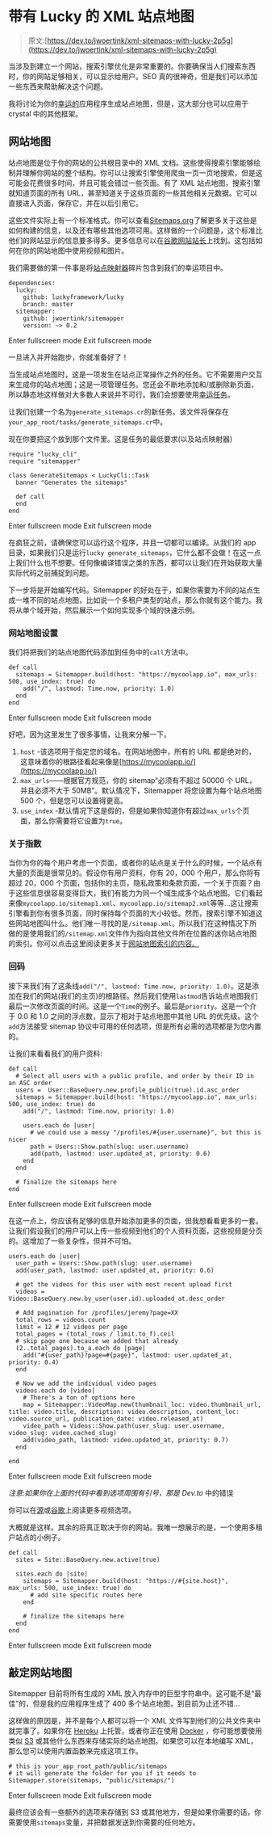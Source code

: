 # 带有 Lucky 的 XML 站点地图

> 原文:[https://dev.to/jwoertink/xml-sitemaps-with-lucky-2p5g](https://dev.to/jwoertink/xml-sitemaps-with-lucky-2p5g)

当涉及到建立一个网站，搜索引擎优化是非常重要的。你要确保当人们搜索东西时，你的网站足够相关，可以显示给用户。SEO 真的很神奇，但是我们可以添加一些东西来帮助解决这个问题。

我将讨论为你的[幸运的](https://luckyframework.org/)应用程序生成站点地图，但是，这大部分也可以应用于 crystal 中的其他框架。

## 网站地图

站点地图是位于你的网站的公共根目录中的 XML 文档。这些使得搜索引擎能够绘制并理解你网站的整个结构。你可以让搜索引擎使用爬虫一页一页地搜索，但是这可能会花费很多时间，并且可能会错过一些页面。有了 XML 站点地图，搜索引擎就知道页面的所有 URL，甚至知道关于这些页面的一些其他相关元数据。它可以直接进入页面，保存它，并在以后引用它。

这些文件实际上有一个标准格式。你可以查看[Sitemaps.org](https://www.sitemaps.org/)了解更多关于这些是如何构建的信息，以及还有哪些其他选项可用。这样做的一个问题是，这个标准比他们的网站显示的信息要多得多。更多信息可以在[谷歌网站站长](https://developers.google.com/webmasters/googleforwebmasters/)上找到。这包括如何在你的网站地图中使用视频和图片。

我们需要做的第一件事是将[站点映射器](https://github.com/jwoertink/sitemapper)碎片包含到我们的幸运项目中。

```
dependencies:
  lucky:
    github: luckyframework/lucky
    branch: master
  sitemapper:
    github: jwoertink/sitemapper
    version: ~> 0.2 
```

Enter fullscreen mode Exit fullscreen mode

一旦进入并开始跑步，你就准备好了！

当生成站点地图时，这是一项发生在站点正常操作之外的任务。它不需要用户交互来生成你的站点地图；这是一项管理任务。您还会不断地添加和/或删除新页面，所以静态地这样做对大多数人来说并不可行。我们会想要使用[幸运任务](https://luckyframework.org/guides/tasks/)。

让我们创建一个名为`generate_sitemaps.cr`的新任务。该文件将保存在`your_app_root/tasks/generate_sitemaps.cr`中。

现在你要把这个放到那个文件里。这是任务的最低要求(以及站点映射器)

```
require "lucky_cli"
require "sitemapper"

class GenerateSitemaps < LuckyCli::Task
  banner "Generates the sitemaps"

  def call
  end
end 
```

Enter fullscreen mode Exit fullscreen mode

在疯狂之前，请确保您可以运行这个程序，并且一切都可以编译。从我们的 app 目录，如果我们只是运行`lucky generate_sitemaps`，它什么都不会做！在这一点上我们什么也不想要。任何像编译错误之类的东西，都可以让我们在开始获取大量实际代码之前捕捉到问题。

下一步将是开始编写代码。Sitemapper 的好处在于，如果你需要为不同的站点生成一堆不同的站点地图，比如说一个多租户类型的站点，那么你就有这个能力。我将从单个域开始，然后展示一个如何实现多个域的快速示例。

### 网站地图设置

我们将把我们的站点地图代码添加到任务中的`call`方法中。

```
def call
  sitemaps = Sitemapper.build(host: "https://mycoolapp.io", max_urls: 500, use_index: true) do
    add("/", lastmod: Time.now, priority: 1.0)
  end
end 
```

Enter fullscreen mode Exit fullscreen mode

好吧，因为这里发生了很多事情，让我来分解一下。

1.  `host` -该选项用于指定您的域名。在网站地图中，所有的 URL 都是绝对的，这意味着你的根路径看起来像是[https://mycoolapp.io/](https://mycoolapp.io/)
2.  `max_urls`——根据官方规范，你的 sitemap“必须有不超过 50000 个 URL，并且必须不大于 50MB”。默认情况下，Sitemapper 将您设置为每个站点地图 500 个，但是您可以设置得更高。
3.  `use_index` -默认情况下这是假的，但是如果你知道你有超过`max_urls`个页面，那么你需要将它设置为`true`。

### 关于指数

当你为你的每个用户考虑一个页面，或者你的站点是关于什么的时候，一个站点有大量的页面是很常见的。假设你有用户资料，你有 20，000 个用户，那么你将有超过 20，000 个页面，包括你的主页，隐私政策和条款页面，一个关于页面？由于这些信息很容易变得巨大，我们有能力为同一个域生成多个站点地图。它们看起来像`mycoolapp.io/sitemap1.xml`、`mycoolapp.io/sitemap2.xml`等等...这让搜索引擎看到你有很多页面，同时保持每个页面的大小较低。然而，搜索引擎不知道这些网站地图叫什么。他们唯一寻找的是`/sitemap.xml`。所以我们在这种情况下所做的是使用我们的`/sitemap.xml`文件作为指向其他文件所在位置的迷你站点地图的索引。你可以点击这里阅读更多关于[网站地图索引的内容。](https://www.sitemaps.org/protocol.html#index)

### 回码

接下来我们有了这条线`add("/", lastmod: Time.now, priority: 1.0)`。这是添加在我们的网站(我们的主页)的根路径。然后我们使用`lastmod`告诉站点地图我们最后一次修改页面的时间。这是一个`Time`的例子。最后是`priority`。这是一个介于 0.0 和 1.0 之间的浮点数，显示了相对于站点地图中其他 URL 的优先级。这个`add`方法接受 sitemap 协议中可用的任何选项，但是所有必需的选项都是为您内置的。

让我们来看看我们的用户资料:

```
def call
  # Select all users with a public profile, and order by their ID in an ASC order
  users =  User::BaseQuery.new.profile_public(true).id.asc_order
  sitemaps = Sitemapper.build(host: "https://mycoolapp.io", max_urls: 500, use_index: true) do
    add("/", lastmod: Time.now, priority: 1.0)

    users.each do |user|
      # we could use a messy "/profiles/#{user.username}", but this is nicer
      path = Users::Show.path(slug: user.username)
      add(path, lastmod: user.updated_at, priority: 0.6)
    end
  end

  # finalize the sitemaps here
end 
```

Enter fullscreen mode Exit fullscreen mode

在这一点上，你应该有足够的信息开始添加更多的页面，但我想看看更多的一套。让我们假设我们的用户可以上传一些视频到他们的个人资料页面，这些视频是分页的。这增加了一些复杂性，但并不可怕。

```
users.each do |user|
  user_path = Users::Show.path(slug: user.username)
  add(user_path, lastmod: user.updated_at, priority: 0.6)

  # get the videos for this user with most recent upload first
  videos = Video::BaseQuery.new.by_user(user.id).uploaded_at.desc_order

  # Add pagination for /profiles/jeremy?page=XX
  total_rows = videos.count
  limit = 12 # 12 videos per page
  total_pages = (total_rows / limit.to_f).ceil
  # skip page one because we added that already
  (2..total_pages).to_a.each do |page|
    add("#{user_path}?page=#{page}", lastmod: user.updated_at, priority: 0.4)
  end

  # Now we add the individual video pages
  videos.each do |video|
    # There's a ton of options here
    map = Sitemapper::VideoMap.new(thumbnail_loc: video.thumbnail_url, title: video.title, description: video.description, content_loc: video.source_url, publication_date: video.released_at)
    video_path = Videos::Show.path(user_slug: user.username, video_slug: video.cached_slug)
    add(video_path, lastmod: video.updated_at, priority: 0.7)
  end

end 
```

Enter fullscreen mode Exit fullscreen mode

*注意:如果你在上面的代码中看到选项周围有引号，那是 Dev.to* 中的错误

你可以在[源](https://github.com/jwoertink/sitemapper/blob/master/src/sitemapper/video_map.cr#L3)或[谷歌](https://developers.google.com/webmasters/videosearch/sitemaps)上阅读更多视频选项。

大概就是这样。其余的将真正取决于你的网站。我唯一想展示的是，一个使用多租户站点的小例子。

```
def call
  sites = Site::BaseQuery.new.active(true)

  sites.each do |site|
    sitemaps = Sitemapper.build(host: "https://#{site.host}", max_urls: 500, use_index: true) do
      # add site specific routes here
    end

    # finalize the sitemaps here
  end
end 
```

Enter fullscreen mode Exit fullscreen mode

## 敲定网站地图

Sitemapper 目前将所有生成的 XML 放入内存中的巨型字符串中。这可能不是“最佳”的，但是我的应用程序生成了 400 多个站点地图，到目前为止还不错...

这样做的原因是，并不是每个人都可以将一个 XML 文件写到他们的公共文件夹中就完事了。如果你在 [Heroku](https://www.heroku.com/) 上托管，或者你正在使用 [Docker](https://www.docker.com/) ，你可能想要使用类似 [S3](https://aws.amazon.com/s3/) 或其他什么东西来存储实际的站点地图。如果您可以在本地编写 XML，那么您可以使用内置函数来完成这项工作。

```
# this is your_app_root_path/public/sitemaps
# it will generate the folder for you if it needs to
Sitemapper.store(sitemaps, "public/sitemaps/") 
```

Enter fullscreen mode Exit fullscreen mode

最终应该会有一些额外的选项来存储到 S3 或其他地方，但是如果你需要的话，你需要使用`sitemaps`变量，并把数据发送到你需要的任何地方。